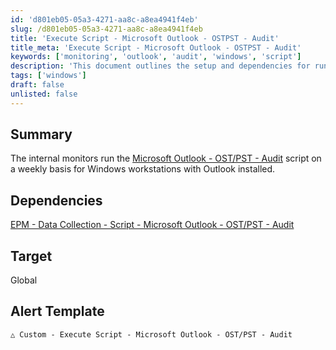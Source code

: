 ```yaml
---
id: 'd801eb05-05a3-4271-aa8c-a8ea4941f4eb'
slug: /d801eb05-05a3-4271-aa8c-a8ea4941f4eb
title: 'Execute Script - Microsoft Outlook - OSTPST - Audit'
title_meta: 'Execute Script - Microsoft Outlook - OSTPST - Audit'
keywords: ['monitoring', 'outlook', 'audit', 'windows', 'script']
description: 'This document outlines the setup and dependencies for running internal monitors that execute the Microsoft Outlook OST/PST Audit script weekly on Windows workstations with Outlook installed. It includes information on the alert template and the target scope of the monitoring.'
tags: ['windows']
draft: false
unlisted: false
---
```


## Summary

The internal monitors run the [Microsoft Outlook - OST/PST - Audit](<../scripts/Microsoft Outlook - OSTPST - Audit.md>) script on a weekly basis for Windows workstations with Outlook installed.

## Dependencies

[EPM - Data Collection - Script - Microsoft Outlook - OST/PST - Audit](<../scripts/Microsoft Outlook - OSTPST - Audit.md>)

## Target

Global

## Alert Template

`△ Custom - Execute Script - Microsoft Outlook - OST/PST - Audit`


